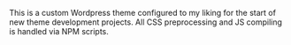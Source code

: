 This is a custom Wordpress theme configured to my liking for the start of new theme development projects. All CSS preprocessing and JS compiling is handled via NPM scripts.
